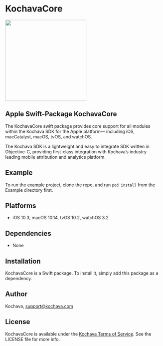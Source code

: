# KochavaCore

<img src="https://storage.googleapis.com/kochava-web/2016/07/Kochava-horizontal-black-800x154.png" width="260" />

## Apple Swift-Package KochavaCore

The KochavaCore swift package provides core support for all modules within the Kochava SDK for the Apple platform— including iOS, macCatalyst, macOS, tvOS, and watchOS.

The Kochava SDK is a lightweight and easy to integrate SDK written in Objective-C, providing first-class integration with Kochava’s industry leading mobile attribution and analytics platform.  

## Example

To run the example project, clone the repo, and run `pod install` from the Example directory first.

## Platforms

* iOS 10.3, macOS 10.14, tvOS 10.2, watchOS 3.2

## Dependencies

* None

## Installation

KochavaCore is a Swift package.  To install it, simply add this package as a dependency.

## Author

Kochava, support@kochava.com

## License

KochavaCore is available under the [Kochava Terms of Service](https://www.kochava.com/terms-of-service/). See the LICENSE file for more info.
